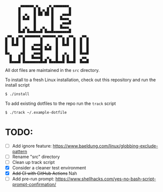 ```
       ▄▄▄▄▄▄ ▄     ▄ ▄▄▄▄▄▄▄
      █      █ █ ▄ █ █       █
      █  ▄   █ ██ ██ █    ▄▄▄█
      █ █▄█  █       █   █▄▄▄
      █      █       █    ▄▄▄█
      █  ▄   █   ▄   █   █▄▄▄
      █▄█ █▄▄█▄▄█ █▄▄█▄▄▄▄▄▄▄█
 ▄▄   ▄▄ ▄▄▄▄▄▄▄ ▄▄▄▄▄▄ ▄▄   ▄▄    ▄▄
█  █ █  █       █      █  █ █  █  █  █
█  █▄█  █    ▄▄▄█  ▄   █  █▄█  █  █  █
█       █   █▄▄▄█ █▄█  █       █  █  █
█▄     ▄█    ▄▄▄█      █   ▄   █  █▄▄█
  █   █ █   █▄▄▄█  ▄   █  █ █  █   ▄▄
  █▄▄▄█ █▄▄▄▄▄▄▄█▄█ █▄▄█▄▄█ █▄▄█  █▄▄█

```

All dot files are maintained in the `src` directory.

To install to a fresh Linux installation, check out this repository and run the install script

```bash
$ ./install
```

To add existing dotfiles to the repo run the `track` script

```bash
$ ./track ~/.example-dotfile
```

# TODO:

- [ ] Add ignore feature: https://www.baeldung.com/linux/globbing-exclude-pattern
- [ ] Rename "src" directory
- [ ] Clean up track script
- [x] Consider a cleaner test environment
- [x] ~~Add CI with GitHub Actions~~ Nah
- [ ] Add pre-run prompt: https://www.shellhacks.com/yes-no-bash-script-prompt-confirmation/
